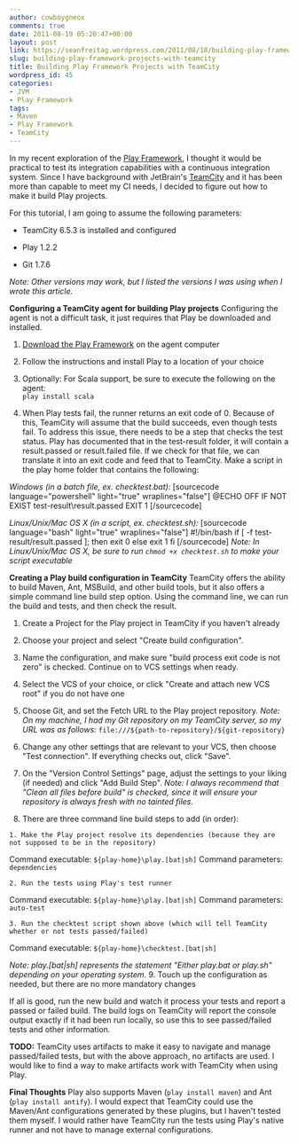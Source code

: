 ```yaml
---
author: cowboygneox
comments: true
date: 2011-08-19 05:20:47+00:00
layout: post
link: https://seanfreitag.wordpress.com/2011/08/18/building-play-framework-projects-with-teamcity/
slug: building-play-framework-projects-with-teamcity
title: Building Play Framework Projects with TeamCity
wordpress_id: 45
categories:
- JVM
- Play Framework
tags:
- Maven
- Play Framework
- TeamCity
---
```


In my recent exploration of the [Play Framework](http://www.playframework.org/), I thought it would be practical to test its integration capabilities with a continuous integration system. Since I have background with JetBrain's [TeamCity](http://www.jetbrains.com/teamcity/) and it has been more than capable to meet my CI needs, I decided to figure out how to make it build Play projects.

For this tutorial, I am going to assume the following parameters:



	
  * TeamCity 6.5.3 is installed and configured

	
  * Play 1.2.2

	
  * Git 1.7.6


_Note: Other versions may work, but I listed the versions I was using when I wrote this article._

**Configuring a TeamCity agent for building Play projects**
Configuring the agent is not a difficult task, it just requires that Play be downloaded and installed.



	
  1. [Download the Play Framework](http://www.playframework.org/download) on the agent computer

	
  2. Follow the instructions and install Play to a location of your choice

	
  3. Optionally: For Scala support, be sure to execute the following on the agent:  
`play install scala`

	
  4. When Play tests fail, the runner returns an exit code of 0. Because of this, TeamCity will assume that the build succeeds, even though tests fail. To address this issue, there needs to be a step that checks the test status. Play has documented that in the test-result folder, it will contain a result.passed or result.failed file. If we check for that file, we can translate it into an exit code and feed that to TeamCity.
Make a script in the play home folder that contains the following:

_Windows (in a batch file, ex. checktest.bat):_
[sourcecode language="powershell" light="true" wraplines="false"]
@ECHO OFF
IF NOT EXIST test-result\result.passed EXIT 1
[/sourcecode]

_Linux/Unix/Mac OS X (in a script, ex. checktest.sh):_
[sourcecode language="bash" light="true" wraplines="false"]
#!/bin/bash
if [ -f test-result/result.passed ];
then
  exit 0
else
  exit 1
fi
[/sourcecode]
_Note: In Linux/Unix/Mac OS X, be sure to run _`chmod +x checktest.sh`_ to make your script executable_



**Creating a Play build configuration in TeamCity**
TeamCity offers the ability to build Maven, Ant, MSBuild, and other build tools, but it also offers a simple command line build step option. Using the command line, we can run the build and tests, and then check the result.



	
  1. Create a Project for the Play project in TeamCity if you haven't already

	
  2. Choose your project and select "Create build configuration".

	
  3. Name the configuration, and make sure "build process exit code is not zero" is checked.
Continue on to VCS settings when ready.

	
  4. Select the VCS of your choice, or click "Create and attach new VCS root" if you do not have one

	
  5. Choose Git, and set the Fetch URL to the Play project repository.
_Note: On my machine, I had my Git repository on my TeamCity server, so my URL was as follows:_
`file:///${path-to-repository}/${git-repository}`

	
  6. Change any other settings that are relevant to your VCS, then choose "Test connection". If everything checks out, click "Save".

	
  7. On the "Version Control Settings" page, adjust the settings to your liking (if needed) and click "Add Build Step".
_Note: I always recommend that "Clean all files before build" is checked, since it will ensure your repository is always fresh with no tainted files._

	
  8. There are three command line build steps to add (in order):

	
    1. Make the Play project resolve its dependencies (because they are not supposed to be in the repository)
Command executable: `${play-home}\play.[bat|sh]`
Command parameters: `dependencies`

	
    2. Run the tests using Play's test runner
Command executable: `${play-home}\play.[bat|sh]`
Command parameters: `auto-test`

	
    3. Run the checktest script shown above (which will tell TeamCity whether or not tests passed/failed)
Command executable: `${play-home}\checktest.[bat|sh]`

_Note: play.[bat|sh] represents the statement "Either play.bat or play.sh" depending on your operating system._
  9. Touch up the configuration as needed, but there are no more mandatory changes


If all is good, run the new build and watch it process your tests and report a passed or failed build. The build logs on TeamCity will report the console output exactly if it had been run locally, so use this to see passed/failed tests and other information.

**TODO:**
TeamCity uses artifacts to make it easy to navigate and manage passed/failed tests, but with the above approach, no artifacts are used. I would like to find a way to make artifacts work with TeamCity when using Play.

**Final Thoughts**
Play also supports Maven (`play install maven`) and Ant (`play install antify`). I would expect that TeamCity could use the Maven/Ant configurations generated by these plugins, but I haven't tested them myself. I would rather have TeamCity run the tests using Play's native runner and not have to manage external configurations.
